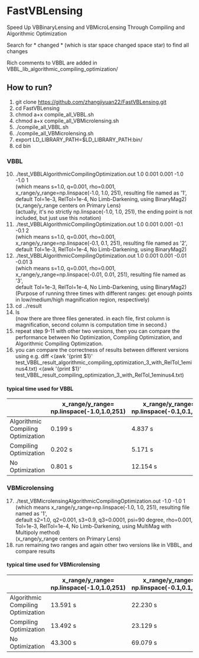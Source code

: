 # FastVBLensing
Speed Up VBBinaryLensing and VBMicroLensing Through Compiling and Algorithmic Optimization

Search for * changed *  (which is star space changed space star) to find all changes

Rich comments to VBBL are added in VBBL_lib_algorithmic_compiling_optimization/ 

## How to run?
1. git clone https://github.com/zhangjiyuan22/FastVBLensing.git
2. cd FastVBLensing
3. chmod a+x compile_all_VBBL.sh
4. chmod a+x compile_all_VBMicrolensing.sh
5. ./compile_all_VBBL.sh
6. ./compile_all_VBMicrolensing.sh
7. export LD_LIBRARY_PATH=$LD_LIBRARY_PATH:bin/
8. cd bin
### VBBL
10. ./test_VBBLAlgorithmicCompilingOptimization.out 1.0 0.001 0.001 -1.0 -1.0 1
    <br>(which means s=1.0, q=0.001, rho=0.001, x_range/y_range=np.linspace(-1.0, 1.0, 251), resulting file named as '1', <br>default Tol=1e-3, RelTol=1e-4, No Limb-Darkening, using BinaryMag2)<br>
    (x_range/y_range centers on Primary Lens)<br>
    (actually, it's no strictly np.linspace(-1.0, 1.0, 251), the ending point is not included, but just use this notation)
11. ./test_VBBLAlgorithmicCompilingOptimization.out 1.0 0.001 0.001 -0.1 -0.1 2
    <br>(which means s=1.0, q=0.001, rho=0.001, x_range/y_range=np.linspace(-0.1, 0.1, 251), resulting file named as '2', <br>default Tol=1e-3, RelTol=1e-4, No Limb-Darkening, using BinaryMag2)
12. ./test_VBBLAlgorithmicCompilingOptimization.out 1.0 0.001 0.001 -0.01 -0.01 3
    <br>(which means s=1.0, q=0.001, rho=0.001, x_range/y_range=np.linspace(-0.01, 0.01, 251), resulting file named as '3', <br>default Tol=1e-3, RelTol=1e-4, No Limb-Darkening, using BinaryMag2)
    <br>(Purpose of running three times with different ranges: get enough points in low/medium/high magnification region, respectively)
13. cd ../result
14. ls <br>(now there are three files generated. in each file, first column is magnification, second column is computation time in second.)
15. repeat step 9-11 with other two versions, then you can compare the performance between No Optimization, Compiling Optimization, and Algorithmic Compiling Optimization.
16. you can compare the correctness of results between different versions using e.g. diff <(awk '{print $1}' test_VBBL_result_algorithmic_compiling_optimization_3_with_RelTol_1eminus4.txt) <(awk '{print $1}' test_VBBL_result_compiling_optimization_3_with_RelTol_1eminus4.txt)
#### typical time used for VBBL
|                                    | x_range/y_range= np.linspace(-1.0,1.0,251) | x_range/y_range= np.linspace(-0.1,0.1,251) | x_range/y_range= np.linspace(-0.01,0.01,251) |
|------------------------------------|--------------------------------------------|--------------------------------------------|----------------------------------------------|
| Algorithmic Compiling Optimization | 0.199 s                                    | 4.837 s                                    | 12.654 s                                     |
| Compiling Optimization             | 0.202 s                                    | 5.171 s                                    | 18.400 s                                     |
| No Optimization                    | 0.801 s                                    | 12.154 s                                   | 34.111 s                                     |
### VBMicrolensing
17. ./test_VBMicrolensingAlgorithmicCompilingOptimization.out -1.0 -1.0 1
    <br>(which means x_range/y_range=np.linspace(-1.0, 1.0, 251), resulting file named as '1', <br>default s2=1.0, q2=0.001, s3=0.9, q3=0.0001, psi=90 degree, rho=0.001, Tol=1e-3, RelTol=1e-4, No Limb-Darkening, using MultiMag with Multipoly method)
    <br>(x_range/y_range centers on Primary Lens)
19. run remaining two ranges and again other two versions like in VBBL, and compare results   
#### typical time used for VBMicrolensing
|                                    | x_range/y_range= np.linspace(-1.0,1.0,251) | x_range/y_range= np.linspace(-0.1,0.1,251) | x_range/y_range= np.linspace(-0.01,0.01,251) |
|------------------------------------|--------------------------------------------|--------------------------------------------|----------------------------------------------|
| Algorithmic Compiling Optimization | 13.591 s                                   | 22.230 s                                   | 94.480 s                                     |
| Compiling Optimization             | 13.492 s                                   | 23.129 s                                   | 137.472 s                                    |
| No Optimization                    | 43.300 s                                   | 69.079 s                                   | 309.948 s                                    |

